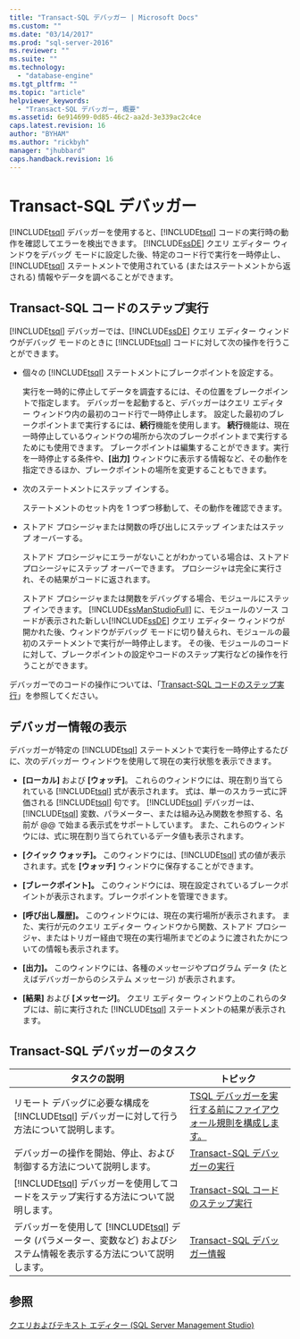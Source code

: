 ```yaml
---
title: "Transact-SQL デバッガー | Microsoft Docs"
ms.custom: ""
ms.date: "03/14/2017"
ms.prod: "sql-server-2016"
ms.reviewer: ""
ms.suite: ""
ms.technology: 
  - "database-engine"
ms.tgt_pltfrm: ""
ms.topic: "article"
helpviewer_keywords: 
  - "Transact-SQL デバッガー, 概要"
ms.assetid: 6e914699-0d85-46c2-aa2d-3e339ac2c4ce
caps.latest.revision: 16
author: "BYHAM"
ms.author: "rickbyh"
manager: "jhubbard"
caps.handback.revision: 16
---
```

# Transact-SQL デバッガー
  [!INCLUDE[tsql](../../includes/tsql-md.md)] デバッガーを使用すると、[!INCLUDE[tsql](../../includes/tsql-md.md)] コードの実行時の動作を確認してエラーを検出できます。 [!INCLUDE[ssDE](../../includes/ssde-md.md)] クエリ エディター ウィンドウをデバッグ モードに設定した後、特定のコード行で実行を一時停止し、[!INCLUDE[tsql](../../includes/tsql-md.md)] ステートメントで使用されている (またはステートメントから返される) 情報やデータを調べることができます。  
  
## Transact-SQL コードのステップ実行  
 [!INCLUDE[tsql](../../includes/tsql-md.md)] デバッガーでは、[!INCLUDE[ssDE](../../includes/ssde-md.md)] クエリ エディター ウィンドウがデバッグ モードのときに [!INCLUDE[tsql](../../includes/tsql-md.md)] コードに対して次の操作を行うことができます。  
  
-   個々の [!INCLUDE[tsql](../../includes/tsql-md.md)] ステートメントにブレークポイントを設定する。  
  
     実行を一時的に停止してデータを調査するには、その位置をブレークポイントで指定します。 デバッガーを起動すると、デバッガーはクエリ エディター ウィンドウ内の最初のコード行で一時停止します。 設定した最初のブレークポイントまで実行するには、**続行**機能を使用します。 **続行**機能は、現在一時停止しているウィンドウの場所から次のブレークポイントまで実行するためにも使用できます。 ブレークポイントは編集することができます。実行を一時停止する条件や、**[出力]** ウィンドウに表示する情報など、その動作を指定できるほか、ブレークポイントの場所を変更することもできます。  
  
-   次のステートメントにステップ インする。  
  
     ステートメントのセット内を 1 つずつ移動して、その動作を確認できます。  
  
-   ストアド プロシージャまたは関数の呼び出しにステップ インまたはステップ オーバーする。  
  
     ストアド プロシージャにエラーがないことがわかっている場合は、ストアド プロシージャにステップ オーバーできます。 プロシージャは完全に実行され、その結果がコードに返されます。  
  
     ストアド プロシージャまたは関数をデバッグする場合、モジュールにステップ インできます。 [!INCLUDE[ssManStudioFull](../../includes/ssmanstudiofull-md.md)] に、モジュールのソース コードが表示された新しい[!INCLUDE[ssDE](../../includes/ssde-md.md)] クエリ エディター ウィンドウが開かれた後、ウィンドウがデバッグ モードに切り替えられ、モジュールの最初のステートメントで実行が一時停止します。 その後、モジュールのコードに対して、ブレークポイントの設定やコードのステップ実行などの操作を行うことができます。  
  
 デバッガーでのコードの操作については、「[Transact-SQL コードのステップ実行](../../relational-databases/scripting/step-through-transact-sql-code.md)」を参照してください。  
  
## デバッガー情報の表示  
 デバッガーが特定の [!INCLUDE[tsql](../../includes/tsql-md.md)] ステートメントで実行を一時停止するたびに、次のデバッガー ウィンドウを使用して現在の実行状態を表示できます。  
  
-   **[ローカル]** および **[ウォッチ]**。 これらのウィンドウには、現在割り当てられている [!INCLUDE[tsql](../../includes/tsql-md.md)] 式が表示されます。 式は、単一のスカラー式に評価される [!INCLUDE[tsql](../../includes/tsql-md.md)] 句です。 [!INCLUDE[tsql](../../includes/tsql-md.md)] デバッガーは、[!INCLUDE[tsql](../../includes/tsql-md.md)] 変数、パラメーター、または組み込み関数を参照する、名前が @@ で始まる表示式をサポートしています。 また、これらのウィンドウには、式に現在割り当てられているデータ値も表示されます。  
  
-   **[クイック ウォッチ]。** このウィンドウには、[!INCLUDE[tsql](../../includes/tsql-md.md)] 式の値が表示されます。式を **[ウォッチ]** ウィンドウに保存することができます。  
  
-   **[ブレークポイント]。** このウィンドウには、現在設定されているブレークポイントが表示されます。ブレークポイントを管理できます。  
  
-   **[呼び出し履歴]。** このウィンドウには、現在の実行場所が表示されます。 また、実行が元のクエリ エディター ウィンドウから関数、ストアド プロシージャ、またはトリガー経由で現在の実行場所までどのように渡されたかについての情報も表示されます。  
  
-   **[出力]。** このウィンドウには、各種のメッセージやプログラム データ (たとえばデバッガーからのシステム メッセージ) が表示されます。  
  
-   **[結果]** および **[メッセージ]**。 クエリ エディター ウィンドウ上のこれらのタブには、前に実行された [!INCLUDE[tsql](../../includes/tsql-md.md)] ステートメントの結果が表示されます。  
  
## Transact-SQL デバッガーのタスク  
  
|タスクの説明|トピック|  
|----------------------|-----------|  
|リモート デバッグに必要な構成を [!INCLUDE[tsql](../../includes/tsql-md.md)] デバッガーに対して行う方法について説明します。|[TSQL デバッガーを実行する前にファイアウォール規則を構成します。](../../relational-databases/scripting/configure-firewall-rules-before-running-the-tsql-debugger.md)|  
|デバッガーの操作を開始、停止、および制御する方法について説明します。|[Transact-SQL デバッガーの実行](../../relational-databases/scripting/run-the-transact-sql-debugger.md)|  
|[!INCLUDE[tsql](../../includes/tsql-md.md)] デバッガーを使用してコードをステップ実行する方法について説明します。|[Transact-SQL コードのステップ実行](../../relational-databases/scripting/step-through-transact-sql-code.md)|  
|デバッガーを使用して [!INCLUDE[tsql](../../includes/tsql-md.md)] データ (パラメーター、変数など) およびシステム情報を表示する方法について説明します。|[Transact-SQL デバッガー情報](../../relational-databases/scripting/transact-sql-debugger-information.md)|  
  
## 参照  
 [クエリおよびテキスト エディター &#40;SQL Server Management Studio&#41;](../../relational-databases/scripting/query-and-text-editors-sql-server-management-studio.md)  
  
  